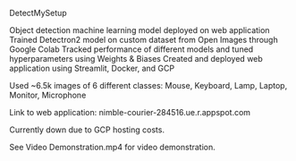 DetectMySetup

Object detection machine learning model deployed on web application
Trained Detectron2 model on custom dataset from Open Images through Google Colab
Tracked performance of different models and tuned hyperparameters using Weights & Biases
Created and deployed web application using Streamlit, Docker, and GCP

Used ~6.5k images of 6 different classes: Mouse, Keyboard, Lamp, Laptop, Monitor, Microphone

Link to web application: nimble-courier-284516.ue.r.appspot.com

Currently down due to GCP hosting costs.

See Video Demonstration.mp4 for video demonstration.
